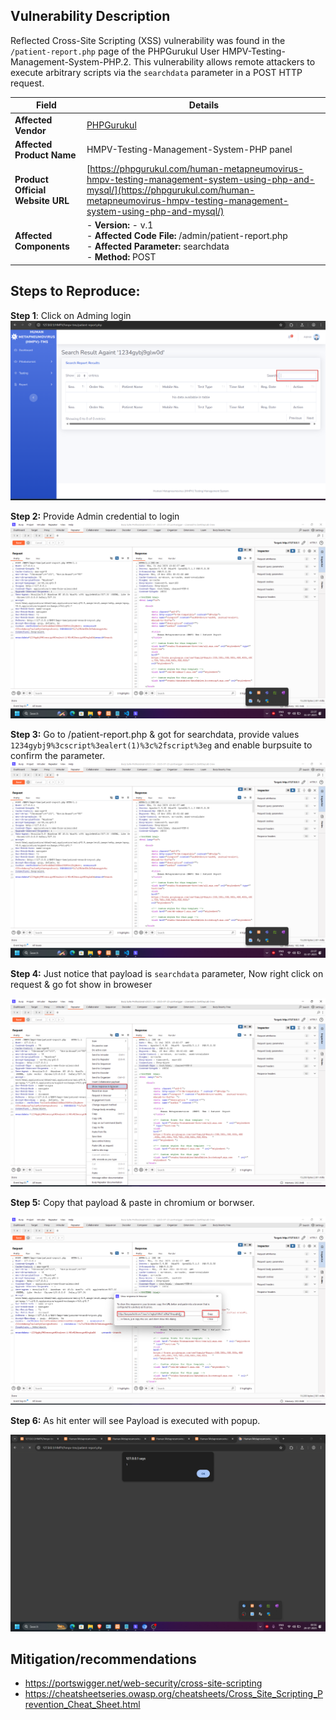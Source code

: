## Vulnerability Description

Reflected Cross-Site Scripting (XSS) vulnerability was found in the `/patient-report.php` page of the PHPGurukul User HMPV-Testing-Management-System-PHP.2. This vulnerability allows remote attackers to execute arbitrary scripts via the `searchdata` parameter in a POST HTTP request.

| **Field**                        | **Details**                                                                                                                                                                                          |
| -------------------------------- | ---------------------------------------------------------------------------------------------------------------------------------------------------------------------------------------------------- |
| **Affected Vendor**              | [PHPGurukul](https://phpgurukul.com/)                                                                                                                                                                |
| **Affected Product Name**        | HMPV-Testing-Management-System-PHP panel                                                                                                                                                             |
| **Product Official Website URL** | [https://phpgurukul.com/human-metapneumovirus-hmpv-testing-management-system-using-php-and-mysql/](https://phpgurukul.com/human-metapneumovirus-hmpv-testing-management-system-using-php-and-mysql/) |
| **Affected Components**          | - **Version:** - v.1 <br>- **Affected Code File:** /admin/patient-report.php <br>- **Affected Parameter:** searchdata<br>- **Method:** POST                                                          |

## Steps to Reproduce:

**Step 1**: Click on Adming login
![image](https://github.com/T0xIN19/CVES-POC/blob/main/1.png)

**Step 2:** Provide Admin credential to login
![image](https://github.com/T0xIN19/CVES-POC/blob/main/2.png)

**Step 3:** Go to /patient-report.php & got for searchdata, provide values `1234gybj9%3cscript%3ealert(1)%3c%2fscript%3eg` and enable burpsuite to confirm the parameter.
![image](https://github.com/T0xIN19/CVES-POC/blob/main/2.png)

**Step 4:** Just notice that payload is `searchdata` parameter, Now right click on request & go fot show in broweser

![image](https://github.com/T0xIN19/CVES-POC/blob/main/3.png)

**Step 5:** Copy that payload & paste in chromium or borwser.

![image](https://github.com/T0xIN19/CVES-POC/blob/main/4.png)

**Step 6:** As hit enter will see Payload is executed with popup.

![image](https://github.com/T0xIN19/CVES-POC/blob/main/poc_xss.png)

## Mitigation/recommendations

- https://portswigger.net/web-security/cross-site-scripting
- https://cheatsheetseries.owasp.org/cheatsheets/Cross_Site_Scripting_Prevention_Cheat_Sheet.html
